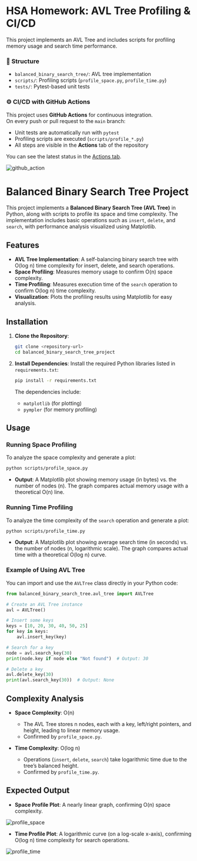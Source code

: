# HSA Homework: AVL Tree Profiling & CI/CD

This project implements an AVL Tree and includes scripts for profiling memory usage and search time performance.

### 📁 Structure
- `balanced_binary_search_tree/`: AVL tree implementation
- `scripts/`: Profiling scripts (`profile_space.py`, `profile_time.py`)
- `tests/`: Pytest-based unit tests

### ⚙️ CI/CD with GitHub Actions

This project uses **GitHub Actions** for continuous integration.  
On every push or pull request to the `main` branch:
- Unit tests are automatically run with `pytest`
- Profiling scripts are executed (`scripts/profile_*.py`)
- All steps are visible in the **Actions** tab of the repository

You can see the latest status in the [Actions tab](https://github.com/msasmsasmsas/HSA13_hw23_ci_cd/actions).

![github_action](https://github.com/user-attachments/assets/b0bc24cb-7f3a-426b-8201-18b1dca05a3b)



# Balanced Binary Search Tree Project

This project implements a **Balanced Binary Search Tree (AVL Tree)** in Python, along with scripts to profile its space and time complexity. The implementation includes basic operations such as `insert`, `delete`, and `search`, with performance analysis visualized using Matplotlib.


## Features

- **AVL Tree Implementation**: A self-balancing binary search tree with O(log n) time complexity for insert, delete, and search operations.
- **Space Profiling**: Measures memory usage to confirm O(n) space complexity.
- **Time Profiling**: Measures execution time of the `search` operation to confirm O(log n) time complexity.
- **Visualization**: Plots the profiling results using Matplotlib for easy analysis.


## Installation

1. **Clone the Repository**:
   ```bash
   git clone <repository-url>
   cd balanced_binary_search_tree_project
   ```

2. **Install Dependencies**:
   Install the required Python libraries listed in `requirements.txt`:
   ```bash
   pip install -r requirements.txt
   ```

   The dependencies include:
   - `matplotlib` (for plotting)
   - `pympler` (for memory profiling)

## Usage

### Running Space Profiling
To analyze the space complexity and generate a plot:
```bash
python scripts/profile_space.py
```
- **Output**: A Matplotlib plot showing memory usage (in bytes) vs. the number of nodes (n). The graph compares actual memory usage with a theoretical O(n) line.

### Running Time Profiling
To analyze the time complexity of the `search` operation and generate a plot:
```bash
python scripts/profile_time.py
```
- **Output**: A Matplotlib plot showing average search time (in seconds) vs. the number of nodes (n, logarithmic scale). The graph compares actual time with a theoretical O(log n) curve.

### Example of Using AVL Tree
You can import and use the `AVLTree` class directly in your Python code:
```python
from balanced_binary_search_tree.avl_tree import AVLTree

# Create an AVL Tree instance
avl = AVLTree()

# Insert some keys
keys = [10, 20, 30, 40, 50, 25]
for key in keys:
    avl.insert_key(key)

# Search for a key
node = avl.search_key(30)
print(node.key if node else "Not found")  # Output: 30

# Delete a key
avl.delete_key(30)
print(avl.search_key(30))  # Output: None
```

## Complexity Analysis

- **Space Complexity**: O(n)
  - The AVL Tree stores n nodes, each with a key, left/right pointers, and height, leading to linear memory usage.
  - Confirmed by `profile_space.py`.

- **Time Complexity**: O(log n)
  - Operations (`insert`, `delete`, `search`) take logarithmic time due to the tree’s balanced height.
  - Confirmed by `profile_time.py`.

## Expected Output

- **Space Profile Plot**: A nearly linear graph, confirming O(n) space complexity.
  
![profile_space](https://github.com/user-attachments/assets/620cf5f6-34d9-4df7-ad4b-d4bc2f54997c)


- **Time Profile Plot**: A logarithmic curve (on a log-scale x-axis), confirming O(log n) time complexity for search operations.

![profile_time](https://github.com/user-attachments/assets/16866810-dda2-4dc3-a450-1651875686e5)

